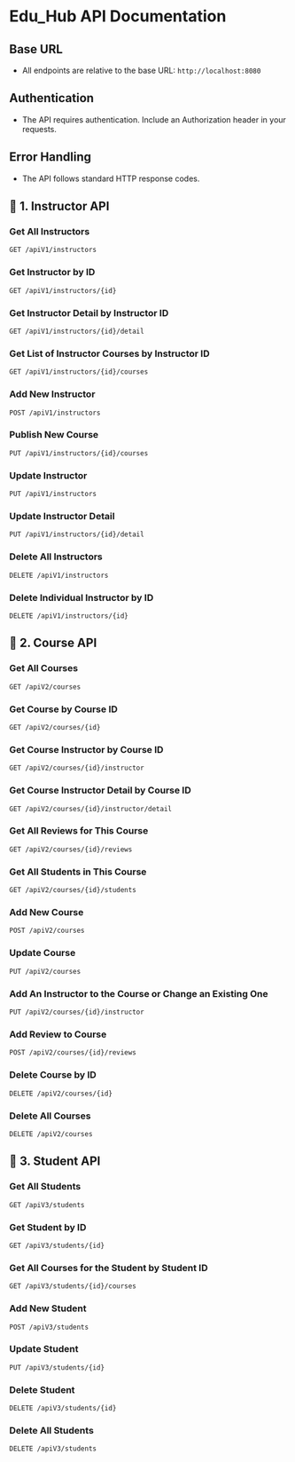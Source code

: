 # Edu_Hub API Documentation

## Base URL
- All endpoints are relative to the base URL: `http://localhost:8080`

## Authentication
- The API requires authentication. Include an Authorization header in your requests.

## Error Handling
- The API follows standard HTTP response codes.

## 🔴 1. Instructor API

### Get All Instructors
`GET /apiV1/instructors`

### Get Instructor by ID
`GET /apiV1/instructors/{id}`

### Get Instructor Detail by Instructor ID
`GET /apiV1/instructors/{id}/detail`

### Get List of Instructor Courses by Instructor ID
`GET /apiV1/instructors/{id}/courses`

### Add New Instructor
`POST /apiV1/instructors`

### Publish New Course
`PUT /apiV1/instructors/{id}/courses`

### Update Instructor
`PUT /apiV1/instructors`

### Update Instructor Detail
`PUT /apiV1/instructors/{id}/detail`

### Delete All Instructors
`DELETE /apiV1/instructors`

### Delete Individual Instructor by ID
`DELETE /apiV1/instructors/{id}`



## 🔴 2. Course API

### Get All Courses
`GET /apiV2/courses`

### Get Course by Course ID
`GET /apiV2/courses/{id}`

### Get Course Instructor by Course ID
`GET /apiV2/courses/{id}/instructor`

### Get Course Instructor Detail by Course ID
`GET /apiV2/courses/{id}/instructor/detail`

### Get All Reviews for This Course
`GET /apiV2/courses/{id}/reviews`

### Get All Students in This Course
`GET /apiV2/courses/{id}/students`

### Add New Course
`POST /apiV2/courses`

### Update Course
`PUT /apiV2/courses`

### Add An Instructor to the Course or Change an Existing One
`PUT /apiV2/courses/{id}/instructor`

### Add Review to Course
`POST /apiV2/courses/{id}/reviews`

### Delete Course by ID
`DELETE /apiV2/courses/{id}`

### Delete All Courses
`DELETE /apiV2/courses`


## 🔴 3. Student API 

### Get All Students
`GET /apiV3/students`

### Get Student by ID
`GET /apiV3/students/{id}`

### Get All Courses for the Student by Student ID
`GET /apiV3/students/{id}/courses`

### Add New Student
`POST /apiV3/students`

### Update Student
`PUT /apiV3/students/{id}`

### Delete Student
`DELETE /apiV3/students/{id}`

### Delete All Students
`DELETE /apiV3/students` 

